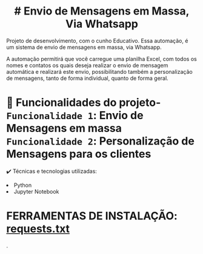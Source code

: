 <h1 align="center"> # Envio de Mensagens em Massa, Via Whatsapp </h1>

Projeto de desenvolvimento, com o cunho Educativo. Essa automação, é um sistema de envio de mensagens em massa, via Whatsapp.

A automação permitirá que você carregue uma planilha Excel, com todos os nomes e contatos os quais deseja realizar o envio de mensagem automática e realizará este envio, possibilitando também a personalização de mensagens, tanto de forma individual, quanto de forma geral.

# :hammer: Funcionalidades do projeto- `Funcionalidade 1`: Envio de Mensagens em massa  `Funcionalidade 2`: Personalização de Mensagens para os clientes 

✔️ Técnicas e tecnologias utilizadas:

<li> Python
<li> Jupyter Notebook
  
# FERRAMENTAS DE INSTALAÇÃO: [requests.txt](https://github.com/brenoargolo/Envio_Mensagem_Massa/files/9862021/requests.txt)
.
